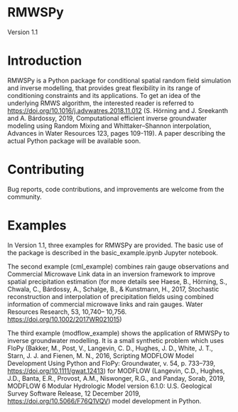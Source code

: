 # RMWSPy
Version 1.1

# Introduction
RMWSPy is a Python package for conditional spatial random field simulation and inverse modelling, that provides great flexibility in its range of conditioning constraints and its applications. To get an idea of the underlying RMWS algorithm, the interested reader is referred to https://doi.org/10.1016/j.advwatres.2018.11.012 (S. Hörning and J. Sreekanth and A. Bárdossy, 2019, Computational efficient inverse groundwater modeling using Random Mixing and Whittaker–Shannon interpolation, Advances in Water Resources 123, pages 109-119). A paper describing the actual Python package will be available soon.

# Contributing
Bug reports, code contributions, and improvements are welcome from the community.

# Examples
In Version 1.1, three examples for RMWSPy are provided. The basic use of the package is described in the basic_example.ipynb Jupyter notebook. 

The second example (cml_example) combines rain gauge observations and Commercial Microwave Link data in an inversion framework to improve spatial precipitation estimation (for more details see  Haese, B., Hörning, S., Chwala, C., Bárdossy, A., Schalge, B., & Kunstmann, H., 2017, Stochastic reconstruction and interpolation of precipitation fields using combined information of commercial microwave links and rain gauges. Water Resources Research, 53, 10,740– 10,756. https://doi.org/10.1002/2017WR021015)

The third example (modflow_example) shows the application of RMWSPy to inverse groundwater modelling. It is a small synthetic problem which uses FloPy (Bakker, M., Post, V., Langevin, C. D., Hughes, J. D.,	White, J. T., Starn, J. J. and Fienen, M. N., 2016, Scripting MODFLOW Model Development Using Python and FloPy: Groundwater, v. 54, p. 733–739, https://doi.org/10.1111/gwat.12413) for MODFLOW (Langevin, C.D., Hughes, J.D., Banta, E.R., Provost, A.M., Niswonger, R.G., and Panday, Sorab, 2019, MODFLOW 6 Modular Hydrologic Model version 6.1.0: U.S. Geological Survey Software Release, 12 December 2019, https://doi.org/10.5066/F76Q1VQV) model development in Python.
